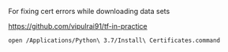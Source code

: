 For fixing cert errors while downloading data sets

https://github.com/vipulrai91/tf-in-practice
```console
open /Applications/Python\ 3.7/Install\ Certificates.command

```
